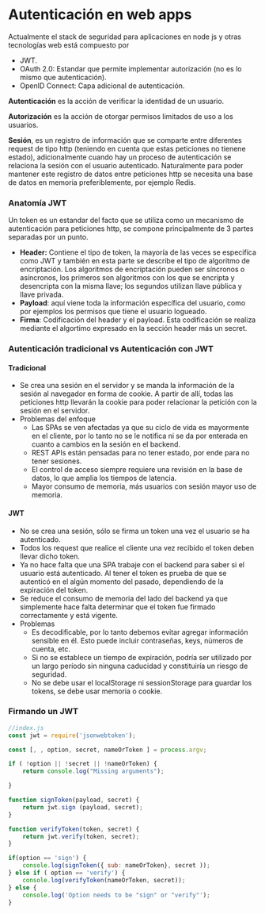 # Autenticación en web apps

Actualmente el stack de seguridad para aplicaciones en node js y otras tecnologías web está compuesto por

* JWT.
* OAuth 2.0: Estandar que permite implementar autorización \(no es lo mismo que autenticación\).
* OpenID Connect: Capa adicional de autenticación.

**Autenticación** es la acción de verificar la identidad de un usuario.

**Autorización** es la acción de otorgar permisos limitados de uso a los usuarios.

**Sesión**, es un registro de información que se comparte entre diferentes request de tipo http \(teniendo en cuenta que estas peticiones no tienene estado\), adicionalmente cuando hay un proceso de autenticación se relaciona la sesión con el usuario autenticado. Naturalmente para poder mantener este registro de datos entre peticiones http se necesita una base de datos en memoria preferiblemente, por ejemplo Redis.

### Anatomía JWT

Un token es un estandar del facto que se utiliza como un mecanismo de autenticación para peticiones http, se compone principalmente de 3 partes separadas por un punto.

* **Header:** Contiene el tipo de token, la mayoría de las veces se especifíca como JWT y también en esta parte se describe el tipo de algoritmo de encriptación. Los algoritmos de encriptación pueden ser síncronos o asíncronos, los primeros son algoritmos con los que se encripta y desencripta con la misma llave; los segundos utilizan llave pública y llave privada.
* **Payload**: aquí viene toda la información específica del usuario, como por ejemplos los permisos que tiene el usuario logueado.
* **Firma**: Codificación del header y el payload. Esta codificación se realiza mediante el algortimo expresado en la sección header más un secret.

### Autenticación tradicional vs Autenticación con JWT

#### Tradicional

* Se crea una sesión en el servidor y se manda la información de la sesión al navegador en forma de cookie. A partir de allí, todas las peticiones http llevarán la cookie para poder relacionar la petición con la sesión en el servidor.
* Problemas del enfoque
  * Las SPAs se ven afectadas ya que su ciclo de vida es mayormente en el cliente, por lo tanto no se le notifica ni se da por enterada en cuanto a cambios en la sesión en el backend.
  * REST APIs están pensadas para no tener estado, por ende para no tener sesiones.
  * El control de acceso siempre requiere una revisión en la base de datos, lo que amplia los tiempos de latencia.
  * Mayor consumo de memoria, más usuarios con sesión mayor uso de memoria.

#### JWT

* No se crea una sesión, sólo se firma un token una vez el usuario se ha autenticado.
* Todos los request que realice el cliente una vez recibido el token deben llevar dicho token.
* Ya no hace falta que una SPA trabaje con el backend para saber si el usuario está autenticado. Al tener el token es prueba de que se autenticó en el algún momento del pasado, dependiendo de la expiración del token.
* Se reduce el consumo de memoria del lado del backend ya que simplemente hace falta determinar que el token fue firmado correctamente y está vigente.
* Problemas
  * Es decodificable, por lo tanto debemos evitar agregar información sensible en él. Esto puede incluir contraseñas, keys, nùmeros de cuenta, etc.
  * Si no se establece un tiempo de expiración, podría ser utilizado por un largo período sin ninguna caducidad y constituiría un riesgo de seguridad.
  * No se debe usar el localStorage ni sessionStorage para guardar los tokens, se debe usar memoria o cookie.

### Firmando un JWT

```javascript
//index.js
const jwt = require('jsonwebtoken');

const [, , option, secret, nameOrToken ] = process.argv;

if ( !option || !secret || !nameOrToken) {
    return console.log("Missing arguments");

}

function signToken(payload, secret) {
    return jwt.sign (payload, secret);
}

function verifyToken(token, secret) {
    return jwt.verify(token, secret);
}

if(option == 'sign') {
    console.log(signToken({ sub: nameOrToken}, secret ));
} else if ( option == 'verify') {
    console.log(verifyToken(nameOrToken, secret));
} else {
    console.log('Option needs to be "sign" or "verify"');
} 
```


